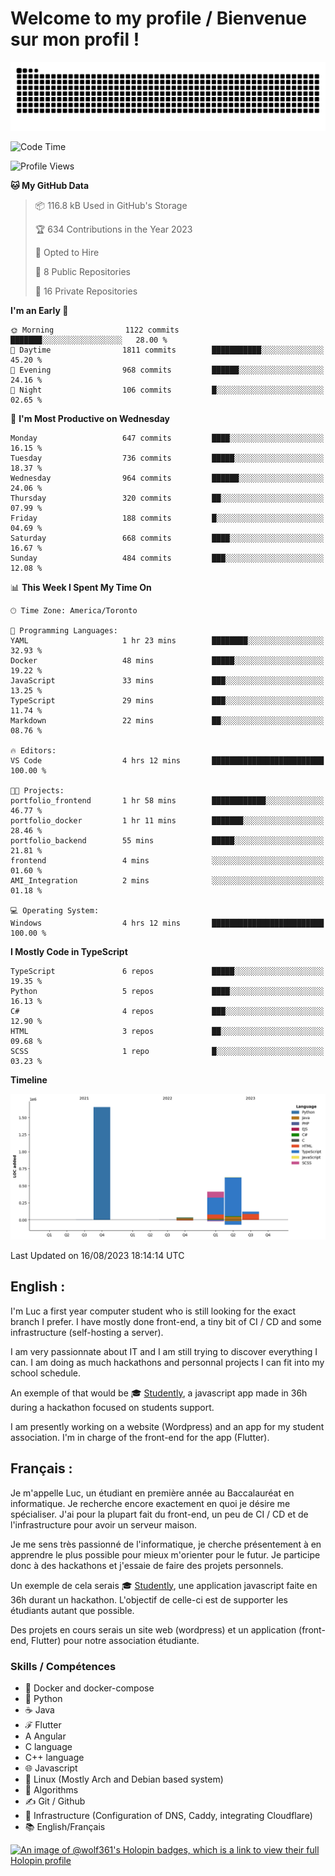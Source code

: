 # Welcome to my profile / Bienvenue sur mon profil !

![snake gif](https://github.com/wolf-361/wolf-361/blob/output/github-contribution-grid-snake.svg)

<!--START_SECTION:waka-->
![Code Time](http://img.shields.io/badge/Code%20Time-261%20hrs%2042%20mins-blue)

![Profile Views](http://img.shields.io/badge/Profile%20Views-0-blue)

**🐱 My GitHub Data** 

> 📦 116.8 kB Used in GitHub's Storage 
 > 
> 🏆 634 Contributions in the Year 2023
 > 
> 💼 Opted to Hire
 > 
> 📜 8 Public Repositories 
 > 
> 🔑 16 Private Repositories 
 > 
**I'm an Early 🐤** 

```text
🌞 Morning                1122 commits        ███████░░░░░░░░░░░░░░░░░░   28.00 % 
🌆 Daytime                1811 commits        ███████████░░░░░░░░░░░░░░   45.20 % 
🌃 Evening                968 commits         ██████░░░░░░░░░░░░░░░░░░░   24.16 % 
🌙 Night                  106 commits         █░░░░░░░░░░░░░░░░░░░░░░░░   02.65 % 
```
📅 **I'm Most Productive on Wednesday** 

```text
Monday                   647 commits         ████░░░░░░░░░░░░░░░░░░░░░   16.15 % 
Tuesday                  736 commits         █████░░░░░░░░░░░░░░░░░░░░   18.37 % 
Wednesday                964 commits         ██████░░░░░░░░░░░░░░░░░░░   24.06 % 
Thursday                 320 commits         ██░░░░░░░░░░░░░░░░░░░░░░░   07.99 % 
Friday                   188 commits         █░░░░░░░░░░░░░░░░░░░░░░░░   04.69 % 
Saturday                 668 commits         ████░░░░░░░░░░░░░░░░░░░░░   16.67 % 
Sunday                   484 commits         ███░░░░░░░░░░░░░░░░░░░░░░   12.08 % 
```


📊 **This Week I Spent My Time On** 

```text
🕑︎ Time Zone: America/Toronto

💬 Programming Languages: 
YAML                     1 hr 23 mins        ████████░░░░░░░░░░░░░░░░░   32.93 % 
Docker                   48 mins             █████░░░░░░░░░░░░░░░░░░░░   19.22 % 
JavaScript               33 mins             ███░░░░░░░░░░░░░░░░░░░░░░   13.25 % 
TypeScript               29 mins             ███░░░░░░░░░░░░░░░░░░░░░░   11.74 % 
Markdown                 22 mins             ██░░░░░░░░░░░░░░░░░░░░░░░   08.76 % 

🔥 Editors: 
VS Code                  4 hrs 12 mins       █████████████████████████   100.00 % 

🐱‍💻 Projects: 
portfolio_frontend       1 hr 58 mins        ████████████░░░░░░░░░░░░░   46.77 % 
portfolio_docker         1 hr 11 mins        ███████░░░░░░░░░░░░░░░░░░   28.46 % 
portfolio_backend        55 mins             █████░░░░░░░░░░░░░░░░░░░░   21.81 % 
frontend                 4 mins              ░░░░░░░░░░░░░░░░░░░░░░░░░   01.60 % 
AMI_Integration          2 mins              ░░░░░░░░░░░░░░░░░░░░░░░░░   01.18 % 

💻 Operating System: 
Windows                  4 hrs 12 mins       █████████████████████████   100.00 % 
```

**I Mostly Code in TypeScript** 

```text
TypeScript               6 repos             █████░░░░░░░░░░░░░░░░░░░░   19.35 % 
Python                   5 repos             ████░░░░░░░░░░░░░░░░░░░░░   16.13 % 
C#                       4 repos             ███░░░░░░░░░░░░░░░░░░░░░░   12.90 % 
HTML                     3 repos             ██░░░░░░░░░░░░░░░░░░░░░░░   09.68 % 
SCSS                     1 repo              █░░░░░░░░░░░░░░░░░░░░░░░░   03.23 % 
```



**Timeline**

![Lines of Code chart](https://raw.githubusercontent.com/wolf-361/wolf-361/main/assets/bar_graph.png)


 Last Updated on 16/08/2023 18:14:14 UTC
<!--END_SECTION:waka-->

## English : 

I'm Luc a first year computer student who is still looking for the exact branch I prefer. I have mostly done front-end, a tiny bit of CI / CD and some infrastructure (self-hosting a server).

I am very passionnate about IT and I am still trying to discover everything I can. I am doing as much hackathons and personnal projects I can fit into my school schedule.

An exemple of that would be 🎓 [Studently](https://github.com/wolf-361/Studently-CodeJam12), a javascript app made in 36h during a hackathon focused on students support.

I am presently working on a website (Wordpress) and an app for my student association. I'm in charge of the front-end for the app (Flutter).

## Français :

Je m'appelle Luc, un étudiant en première année au Baccalauréat en informatique. Je recherche encore exactement en quoi je désire me spécialiser. J'ai pour la plupart fait du front-end, un peu de CI / CD et de l'infrastructure pour avoir un serveur maison.

Je me sens très passionné de l'informatique, je cherche présentement à en apprendre le plus possible pour mieux m'orienter pour le futur. Je participe donc à des hackathons et j'essaie de faire des projets personnels.

Un exemple de cela serais 🎓 [Studently](https://github.com/wolf-361/Studently-CodeJam12), une application javascript faite en 36h durant un hackathon. L'objectif de celle-ci est de supporter les étudiants autant que possible.

Des projets en cours serais un site web (wordpress) et un application (front-end, Flutter) pour notre association étudiante.

###  Skills / Compétences

* 🐋 Docker and docker-compose
* 🐍 Python
* ☕ Java
* ℱ Flutter
* A Angular
* C language
* C++ language
* 🌐 Javascript
* 🐧 Linux (Mostly Arch and Debian based system)
* 🧩 Algorithms
* ✍️ Git / Github
* 📜 Infrastructure (Configuration of DNS, Caddy, integrating Cloudflare)
* 📚 English/Français

[![An image of @wolf361's Holopin badges, which is a link to view their full Holopin profile](https://holopin.me/wolf361)](https://holopin.io/@wolf361)


